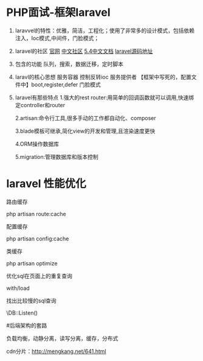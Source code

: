 # PHP面试-框架laravel

1. laravvel的特性：优雅，简洁，工程化；使用了非常多的设计模式，包括依赖注入，Ioc模式,中间件，门脸模式；

2. laravel的社区
    [官网](https://laravel.com)
    [中文社区](https://laravel-china.org)
    [5.4中文文档](https://d.laravel-china.org/docs/5.4)
    [laravel源码地址](https://github.com/laravel/laravel)
    
3. 包含的功能
    队列，搜索，数据迁移，定时脚本

4. laravl的核心思想
    服务容器    控制反转ioc
    服务提供者 【框架中写死的，配置文件中】boot,register,defer
    门脸模式 
       
5. laravel有那些特点
    1.强大的rest router:用简单的回调函数就可以调用,快速绑定controller和router

    2.artisan:命令行工具,很多手动的工作都自动化、composer

    3.blade模板可继承,简化view的开发和管理,且渲染速度更快

    4.ORM操作数据库

    5.migration:管理数据库和版本控制
 
# laravel 性能优化  

路由缓存

php artisan route:cache

配置缓存

php artisan config:cache

类缓存

php artisan optimize

优化sql在页面上的重复查询

with/load

找出比较慢的sql查询

\DB::Listen()


#后端架构的套路

负载均衡，动静分离，读写分离，缓存，分布式

cdn分片：http://mengkang.net/641.html

